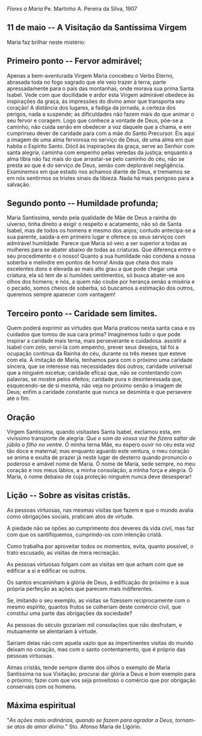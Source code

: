 *Flores a Maria*
Pe. Martinho A. Pereira da Silva, 1907

## 11 de  maio -- A Visitação da Santíssima Virgem

Maria faz brilhar neste mistério:

## Primeiro ponto -- Fervor admirável;

Apenas a bem-aventurada Virgem Maria concebeu o Verbo Eterno, abrasada toda no fogo sagrado que ele veio trazer à terra, parte apressadamente para o país das montanhas, onde morava sua prima Santa Isabel. Vede com que docilidade e ardor esta Virgem admirável obedece às inspirações da graça, às impressões do divino amor que transporta seu coração! A distância dos lugares, a fadiga da jornada, a certeza dos perigos, nada a suspende; as dificuldades não fazem mais do que animar o seu fervor e coragem. Logo que conhece a vontade de Deus, põe-se a caminho, não cuida senão em obedecer a voz daquele que a chama, e em cumprirseu dever de caridade para com a mãe do Santo Precursor. Eis aqui a imagem de uma alma fervorosa no serviço de Deus, de uma alma em que habita o Espírito Santo. Dócil às inspirações da graça, serve ao Senhor com santa alegria, caminha com empenho pelas veredas da justiça; enquanto a alma tíbia não faz mais do que arrastar-se pelo caminho do céu, não se presta ao que é do serviço de Deus, senão com deplorável negligência. Examinemos em que estado nos achamos diante de Deus, e tremamos se em nós sentirmos os tristes sinais da tibieza. Nada há mais perigoso para a salvação.

## Segundo ponto -- Humildade profunda;

Maria Santíssima, sendo pela qualidade de Mãe de Deus a rainha do uiverso, tinha direito a exigir o respeito e acatamento, não só de Santa Isabel, mas de todos os homens e mesmo dos anjos; contudo antecipa-se a sua parente, saúda-a em primeiro lugar e oferece os seus serviços com admirável humildade. Parece que Maria só veio a ser superior a todas as mulheres para se abater abaixo de todas as criaturas. Que diferença entre o seu procedimento e o nosso! Quanto a sua humildade não condena a nossa soberba e melindre em pontos de honra! Ainda que cheia dos mais excelentes dons e elevada ao mais alto grau a que pode chegar uma criatura, ela só tem de si humildes sentimentos, só busca abater-se aos olhos dos homens; e nós, a quem não coube por herança senão a miséria e o pecado, somos cheios de soberba, só buscamos a estimação dos outros, queremos sempre aparecer com vantagem!

## Terceiro ponto -- Caridade sem limites.

Quem poderá exprimir as virtudes que Maria praticou nesta santa casa e os cuidados que tomou de sua cara prima? Imaginemos tudo o que pode inspirar a caridade mais terna, mais perseverante e cuidadosa. assistir a Isabel com zelo, serví-la com empenho, prever seus desejos, tal foi a ocupação contínua da Rainha do céu, durante os três meses que esteve com ela. À imitação de Maria, tenhamos para com o próximo uma caridade sincera, que se interesse nas necessidades dos outros; caridade universal que a ninguém excetue; caridade eficaz que, não se contentando com palavras, se mostre pelos efeitos; caridade pura e desinteressada que, esquecendo-se de si mesma, não veja no próximo senão a imagem de Deus; enfim a caridade constante que nunca se desminta e que persevere até o fim.

## Oração

Virgem Santíssima, quando visitastes Santa Isabel, exclamou esta, em vivíssimo transporte de alegria: _Que o som da vossa voz lhe fizera saltar de júbilo o filho no ventre_. Ó minha terna Mãe, eu espero ouvir no céu esta voz tão doce e maternal; mas enquanto aguardo este ventura, o meu coração se anima e exulta de prazer já neste lugar de desterro quando pronuncio o poderoso e amável nome de Maria. Ó nome de Maria, sede sempre, no meu coração e nos meus lábios, a minha consolação, a minha força e alegria. Ó Maria, ó nome debaixo de cuja proteção ninguém nunca deve desesperar!

## Lição -- Sobre as visitas cristãs.

As pessoas virtuosas, nas mesmas visitas que fazem e que
o mundo avalia como obrigações sociais, praticam atos de virtude.

A piedade não se opões ao cumprimento dos deveres da vida civil, mas faz com que os santifiquemos, cumprindo-os com intenção cristã.

Como trabalha por aproveitar todos os momentos, evita, quanto possível, o trato escusado, as visitas de mera recreação.

As pessoas virtuosas folgam com as visitas em que acham com que se edificar a si e edificar os outros.

Os santos encaminham à glória de Deus, à edificação do próximo e à sua própria perfeição as ações que parecem mais indiferentes.

Se, imitando o seu exemplo, as visitas se fizessem reciprocamente com o mesmo espírito, quantos frutos se colheriam deste comércio civil, que constitui uma parte das obrigações da sociedade?

As pessoas do século gozariam mil consolações que não desfrutam, e mutuamente se alentariam à virtude.

Sairiam delas não com aquela vazio que as impertinentes visitas do mundo deixam no coração, mas com o santo contentamento, que é próprio das pessoas virtuosas.

Almas cristãs, tende sempre diante dos olhos o exemplo de Maria Santíssima na sua Visitação; procurai dar glória a Deus e bom exemplo para o próximo; fazei com que vos seja proveitoso o comércio que por obrigação conservais com os homens.

## Máxima espiritual

"_As ações mais ordinárias, quando se fazem para agradar a Deus, tornam-se atos de amor divino._" Sto. Afonso Maria de Ligório.
